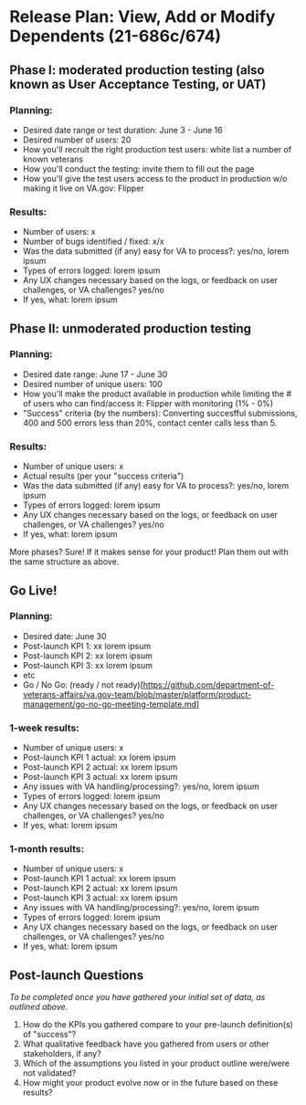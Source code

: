 # Release Plan: View, Add or Modify Dependents (21-686c/674)

## Phase I: moderated production testing (also known as User Acceptance Testing, or UAT)

### Planning:
- Desired date range or test duration: June 3 - June 16 
- Desired number of users: 20
- How you'll recruit the right production test users: white list a number of known veterans 
- How you'll conduct the testing: invite them to fill out the page
- How you'll give the test users access to the product in production w/o making it live on VA.gov: Flipper

### Results:
- Number of users: x
- Number of bugs identified / fixed: x/x
- Was the data submitted (if any) easy for VA to process?: yes/no, lorem ipsum
- Types of errors logged: lorem ipsum
- Any UX changes necessary based on the logs, or feedback on user challenges, or VA challenges? yes/no 
- If yes, what: lorem ipsum

## Phase II: unmoderated production testing

### Planning:
- Desired date range: June 17 - June 30
- Desired number of unique users: 100
- How you'll make the product available in production while limiting the # of users who can find/access it: Flipper with monitoring (1% - 0%)
- "Success" criteria (by the numbers): Converting succesfful submissions, 400 and 500 errors less than 20%, contact center calls less than 5.

### Results:
- Number of unique users: x
- Actual results (per your "success criteria")
- Was the data submitted (if any) easy for VA to process?: yes/no, lorem ipsum
- Types of errors logged: lorem ipsum
- Any UX changes necessary based on the logs, or feedback on user challenges, or VA challenges? yes/no 
- If yes, what: lorem ipsum

More phases? Sure! If it makes sense for your product! Plan them out with the same structure as above.

## Go Live!

### Planning:
- Desired date: June 30
- Post-launch KPI 1: xx lorem ipsum
- Post-launch KPI 2: xx lorem ipsum
- Post-launch KPI 3: xx lorem ipsum
- etc
- Go / No Go: (ready / not ready)[https://github.com/department-of-veterans-affairs/va.gov-team/blob/master/platform/product-management/go-no-go-meeting-template.md]

### 1-week results:
- Number of unique users: x
- Post-launch KPI 1 actual: xx lorem ipsum
- Post-launch KPI 2 actual: xx lorem ipsum
- Post-launch KPI 3 actual: xx lorem ipsum
- Any issues with VA handling/processing?: yes/no, lorem ipsum
- Types of errors logged: lorem ipsum
- Any UX changes necessary based on the logs, or feedback on user challenges, or VA challenges? yes/no 
- If yes, what: lorem ipsum

### 1-month results:
- Number of unique users: x
- Post-launch KPI 1 actual: xx lorem ipsum
- Post-launch KPI 2 actual: xx lorem ipsum
- Post-launch KPI 3 actual: xx lorem ipsum
- Any issues with VA handling/processing?: yes/no, lorem ipsum
- Types of errors logged: lorem ipsum
- Any UX changes necessary based on the logs, or feedback on user challenges, or VA challenges? yes/no 
- If yes, what: lorem ipsum

## Post-launch Questions 

_To be completed once you have gathered your initial set of data, as outlined above._ 

1. How do the KPIs you gathered compare to your pre-launch definition(s) of "success"?
1. What qualitative feedback have you gathered from users or other stakeholders, if any?
1. Which of the assumptions you listed in your product outline were/were not validated? 
1. How might your product evolve now or in the future based on these results?
